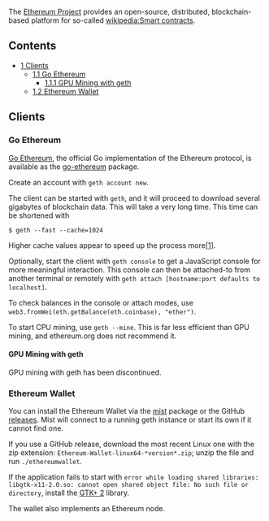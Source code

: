 The [Ethereum Project](https://ethereum.org/) provides an open-source, distributed, blockchain-based platform for so-called [wikipedia:Smart contracts](https://en.wikipedia.org/wiki/Smart_contracts "wikipedia:Smart contracts").

## Contents

*   [1 Clients](#Clients)
    *   [1.1 Go Ethereum](#Go_Ethereum)
        *   [1.1.1 GPU Mining with geth](#GPU_Mining_with_geth)
    *   [1.2 Ethereum Wallet](#Ethereum_Wallet)

## Clients

### Go Ethereum

[Go Ethereum](https://geth.ethereum.org/), the official Go implementation of the Ethereum protocol, is available as the [go-ethereum](https://www.archlinux.org/packages/?name=go-ethereum) package.

Create an account with `geth account new`.

The client can be started with `geth`, and it will proceed to download several gigabytes of blockchain data. This will take a very long time. This time can be shortened with

```
$ geth --fast --cache=1024

```

Higher cache values appear to speed up the process more[[1]](https://ethereum.stackexchange.com/questions/603/help-with-very-slow-mist-sync#3805).

Optionally, start the client with `geth console` to get a JavaScript console for more meaningful interaction. This console can then be attached-to from another terminal or remotely with `geth attach [hostname:port defaults to localhost]`.

To check balances in the console or attach modes, use `web3.fromWei(eth.getBalance(eth.coinbase), "ether")`.

To start CPU mining, use `geth --mine`. This is far less efficient than GPU mining, and ethereum.org does not recommend it.

#### GPU Mining with geth

GPU mining with geth has been discontinued.

### Ethereum Wallet

You can install the Ethereum Wallet via the [mist](https://aur.archlinux.org/packages/mist/) package or the GitHub [releases](https://github.com/ethereum/mist/releases). Mist will connect to a running geth instance or start its own if it cannot find one.

If you use a GitHub release, download the most recent Linux one with the zip extension: `Ethereum-Wallet-linux64-*version*.zip`; unzip the file and run `./ethereumwallet`.

If the application fails to start with `error while loading shared libraries: libgtk-x11-2.0.so: cannot open shared object file: No such file or directory`, install the [GTK+ 2](/index.php/GTK%2B "GTK+") library.

The wallet also implements an Ethereum node.